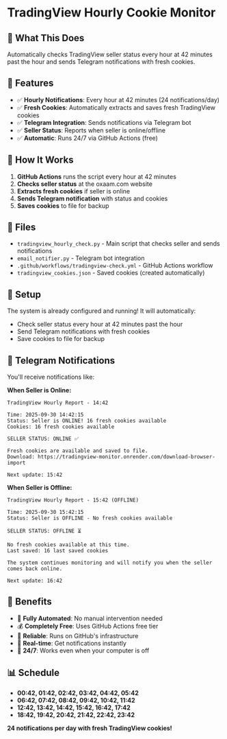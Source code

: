 # TradingView Hourly Cookie Monitor

## 🎯 **What This Does**

Automatically checks TradingView seller status every hour at 42 minutes past the hour and sends Telegram notifications with fresh cookies.

## 📱 **Features**

- ✅ **Hourly Notifications**: Every hour at 42 minutes (24 notifications/day)
- ✅ **Fresh Cookies**: Automatically extracts and saves fresh TradingView cookies
- ✅ **Telegram Integration**: Sends notifications via Telegram bot
- ✅ **Seller Status**: Reports when seller is online/offline
- ✅ **Automatic**: Runs 24/7 via GitHub Actions (free)

## 🚀 **How It Works**

1. **GitHub Actions** runs the script every hour at 42 minutes
2. **Checks seller status** at the oxaam.com website
3. **Extracts fresh cookies** if seller is online
4. **Sends Telegram notification** with status and cookies
5. **Saves cookies** to file for backup

## 📁 **Files**

- `tradingview_hourly_check.py` - Main script that checks seller and sends notifications
- `email_notifier.py` - Telegram bot integration
- `.github/workflows/tradingview-check.yml` - GitHub Actions workflow
- `tradingview_cookies.json` - Saved cookies (created automatically)

## 🔧 **Setup**

The system is already configured and running! It will automatically:

- Check seller status every hour at 42 minutes past the hour
- Send Telegram notifications with fresh cookies
- Save cookies to file for backup

## 📱 **Telegram Notifications**

You'll receive notifications like:

**When Seller is Online:**
```
TradingView Hourly Report - 14:42

Time: 2025-09-30 14:42:15
Status: Seller is ONLINE! 16 fresh cookies available
Cookies: 16 fresh cookies available

SELLER STATUS: ONLINE ✅

Fresh cookies are available and saved to file.
Download: https://tradingview-monitor.onrender.com/download-browser-import

Next update: 15:42
```

**When Seller is Offline:**
```
TradingView Hourly Report - 15:42 (OFFLINE)

Time: 2025-09-30 15:42:15
Status: Seller is OFFLINE - No fresh cookies available

SELLER STATUS: OFFLINE ⏳

No fresh cookies available at this time.
Last saved: 16 last saved cookies

The system continues monitoring and will notify you when the seller comes back online.

Next update: 16:42
```

## 🎉 **Benefits**

- 🚀 **Fully Automated**: No manual intervention needed
- 💰 **Completely Free**: Uses GitHub Actions free tier
- 🎯 **Reliable**: Runs on GitHub's infrastructure
- 📱 **Real-time**: Get notifications instantly
- 🔄 **24/7**: Works even when your computer is off

## 📊 **Schedule**

- **00:42, 01:42, 02:42, 03:42, 04:42, 05:42**
- **06:42, 07:42, 08:42, 09:42, 10:42, 11:42**
- **12:42, 13:42, 14:42, 15:42, 16:42, 17:42**
- **18:42, 19:42, 20:42, 21:42, 22:42, 23:42**

**24 notifications per day with fresh TradingView cookies!**
